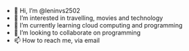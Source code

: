 - 👋 Hi, I’m @leninvs2502
- 👀 I’m interested in travelling, movies and technology
- 🌱 I’m currently learning cloud computing and programming
- 💞️ I’m looking to collaborate on programming
- 📫 How to reach me, via email

<!---
leninvs2502/leninvs2502 is a ✨ special ✨ repository because its `README.md` (this file) appears on your GitHub profile.
You can click the Preview link to take a look at your changes.
--->
